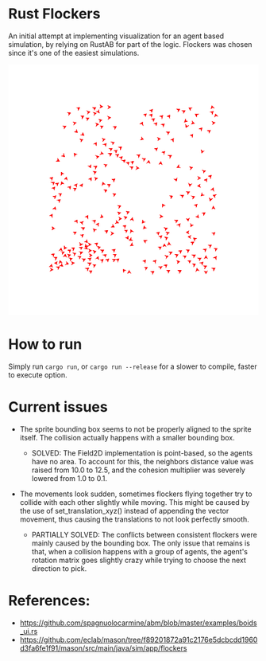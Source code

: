 # Rust Flockers
An initial attempt at implementing visualization for an agent based simulation, by relying on RustAB for part of the logic.
Flockers was chosen since it's one of the easiest simulations.

![](47y8baYdYg.gif)

# How to run
Simply run `cargo run`, or `cargo run --release` for a slower to compile, faster to execute option.

# Current issues
- The sprite bounding box seems to not be properly aligned to the sprite itself. The collision actually happens with a smaller bounding box.
	- SOLVED: The Field2D implementation is point-based, so the agents have no area. To account for this, the neighbors distance value was raised from 10.0 to 12.5, and the cohesion multiplier was severely lowered from 1.0 to 0.1.

- The movements look sudden, sometimes flockers flying together try to collide with each other slightly while moving. This might be caused by the use of set_translation_xyz() instead of appending the vector movement, thus causing the translations to not look perfectly smooth.
	- PARTIALLY SOLVED: The conflicts between consistent flockers were mainly caused by the bounding box. The only issue that remains is that, when a collision happens with a group of agents, the agent's rotation matrix goes slightly crazy while trying to choose the next direction to pick.

# References:
- https://github.com/spagnuolocarmine/abm/blob/master/examples/boids_ui.rs
- https://github.com/eclab/mason/tree/f89201872a91c2176e5dcbcdd1960d3fa6fe1f91/mason/src/main/java/sim/app/flockers